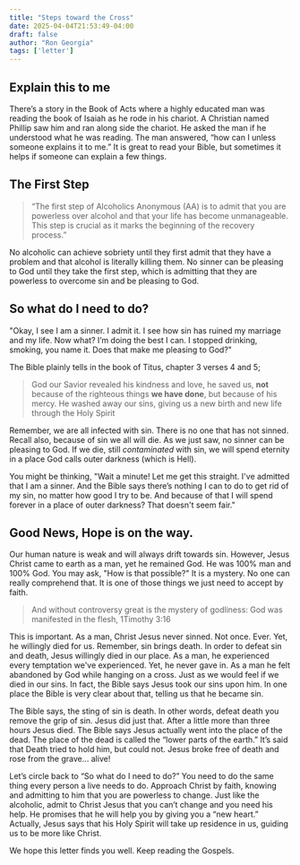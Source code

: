 ```yaml
---
title: "Steps toward the Cross"
date: 2025-04-04T21:53:49-04:00
draft: false
author: "Ron Georgia"
tags: ['letter']
---
```


## Explain this to me

There’s a story in the Book of Acts where a highly educated man was reading the book of Isaiah as he rode in his chariot. A Christian named Phillip saw him and ran along side the chariot. He asked the man if he understood what he was reading. The man answered, “how can I unless someone explains it to me.” It is great to read your Bible, but sometimes it helps if someone can explain a few things.

## The First Step

>“The first step of Alcoholics Anonymous (AA) is to admit that you are powerless over alcohol and that your life has become unmanageable. This step is crucial as it marks the beginning of the recovery process.”

No alcoholic can achieve sobriety until they first admit that they have a problem and that alcohol is literally killing them.
No sinner can be pleasing to God until they take the first step, which is admitting that they are powerless to overcome sin and be pleasing to God.

## So what do I need to do?

"Okay, I see I am a sinner. I admit it. I see how sin has ruined my marriage and my life. Now what? I’m doing the best I can. I stopped drinking, smoking, you name it. Does that make me pleasing to God?"

The Bible plainly tells in the book of Titus, chapter 3 verses 4 and 5;

>God our Savior revealed his kindness and love, 
>he saved us, **not** because of the righteous things **we have done**, but because of his mercy. He washed away our sins, giving us a new birth and new life through the Holy Spirit

Remember, we are all infected with sin. There is no one that has not sinned. Recall also, because of sin we all will die. As we just saw, no sinner can be pleasing to God. If we die, still _contaminated_ with sin, we will spend eternity in a place God calls outer darkness (which is Hell).

You might be thinking, "Wait a minute! Let me get this straight. I've admitted that I am a sinner. And the Bible says there’s nothing I can to do to get rid of my sin, no matter how good I try to be. And because of that I will spend forever in a place of outer darkness? That doesn't seem fair."

## Good News, Hope is on the way.

Our human nature is weak and will always drift towards sin. However, Jesus Christ came to earth as a man, yet he remained God. He was 100% man and 100% God. You may ask, "How is that possible?" It is a mystery. No one can really comprehend that. It is one of those things we just need to accept by faith.

> And without controversy great is the mystery of godliness: God was manifested in the flesh, 1Timothy 3:16

This is important. As a man, Christ Jesus never sinned. Not once. Ever. Yet, he willingly died for us. Remember, sin brings death. In order to defeat sin and death, Jesus willingly died in our place. As a man, he experienced every temptation we've experienced. Yet, he never gave in. As a man he felt abandoned by God while hanging on a cross. Just as we would feel if we died in our sins. In fact, the Bible says Jesus took our sins upon him. In one place the Bible is very clear about that, telling us that he became sin.

The Bible says, the sting of sin is death. In other words, defeat death you remove the grip of sin. Jesus did just that. After a little more than three hours Jesus died. The Bible says Jesus actually went into the place of the dead. The place of the dead is called the “lower parts of the earth.” It’s said that Death tried to hold him, but could not. Jesus broke free of death and rose from the grave… alive!

Let’s circle back to “So what do I need to do?” You need to do the same thing every person a live needs to do. Approach Christ by faith, knowing and admitting to him that you are powerless to change. Just like the alcoholic, admit to Christ Jesus that you can’t change and you need his help. He promises that he will help you by giving you a “new heart.” Actually, Jesus says that his Holy Spirit will take up residence in us, guiding us to be more like Christ. 

We hope this letter finds you well. Keep reading the Gospels. 

